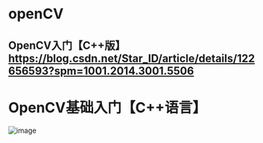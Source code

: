 # openCV
## OpenCV入门【C++版】https://blog.csdn.net/Star_ID/article/details/122656593?spm=1001.2014.3001.5506
# OpenCV基础入门【C++语言】
![image](https://github.com/usutdzxych/openCV/assets/81990359/b67e4099-0ae5-414d-9fb3-43122618c15b)
